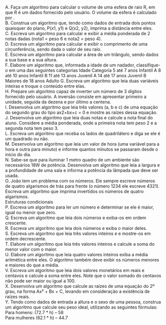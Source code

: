 A. Faça um algoritmo para calcular o volume de uma esfera de raio R, em que R é um dados fornecido pelo usuário. O volume da esfera é calculado por .   
B. Construa um algoritmo que, tendo como dados de entrada dois pontos quaisquer do plano, P(x1, y1) e Q(x2, y2), imprima a distância entre eles.    
C. Escreva um algoritmo para calcular e exibir a média ponderada de 2 notas dadas (nota1 = peso 6 e nota2 = peso 4).      
D. Escreva um algoritmo para calcular e exibir o comprimento de uma circunferência, sendo dada o valor de seu raio.     
E. Escreva um algoritmo para calcular a área de um triângulo, sendo dados a sua base e a sua altura.    
F. Elabore um algoritmo que, informada a idade de um nadador, classifique-o em uma das seguintes categorias Idade Categoria 5 até 7 anos Infantil A 8 até 10 anos Infantil B 11 até 13 anos Juvenil A 14 até 17 anos Juvenil B Maiores de 18 anos Adulto
G. Escreva um algoritmo que leia duas variáveis inteiras e troque o conteúdo entre elas.    
H. Prepare um algoritmo capaz de inverter um número de 3 dígitos fornecido pelo usuário. A inversão consiste em apresentar primeiro a unidade, seguida da dezena e por último a centena.    
I. Desenvolva um algoritmo que leia três valores (a, b e c) de uma equação do segundo grau do tipo ax2+bx+c = 0 e mostre as raízes dessa equação.   
J. Desenvolva um algoritmo que leia duas notas e calcule a nota final do aluno. Considere a média ponderada, onde a primeira nota tem peso 2 e a segunda nota tem peso 3.   
L. Escreva um algoritmo que receba os lados de quadrilátero e diga se ele é um quadrado ou não.     
M. Desenvolva um algoritmo que leia um valor de hora (uma variável para a hora e outra para minuto) e informe quantos minutos se passaram desde o início do dia.    
N. Sabe-se que para iluminar 1 metro quadro de um ambiente são necessários 18W de potência. Desenvolva um algoritmo que leia a largura e a profundidade de uma sala e informa a potência da lâmpada que deve ser usada.     
O. João tem um problema com os números. Ele sempre escreve números de quatro algarismos de trás para frente (o número 1234 ele escreve 4321). Escreva um algoritmo que imprima invertidos os números de quatro algarismos.      
Estruturas condicionais  
P. Escreva um algoritmo para ler um número e determinar se ele é maior, igual ou menor que zero.    
Q. Escreva um algoritmo que leia dois números e exiba-os em ordem crescente.    
R. Escreva um algoritmo que leia dois números e exiba o maior deles.    
S. Escreva um algoritmo que leia três valores inteiros e e mostre-os em ordem decrescente.      
T. Elabore um algoritmo que leia três valores inteiros e calcule a soma do menor valor com o maior.     
U. Elabore um algoritmo que leia quatro valores inteiros exiba a média aritmética entre eles. O algoritmo também deve exibir os números menores e maiores do que a média.   
V. Escreva um algoritmo que leia dois valores monetários em reais e centavos e calcule a soma entre eles. Note que o valor somado do centavos não pode ser maior ou igual a 100.    
X. Desenvolva um algoritmo que calcule as raízes de uma equação do 2º grau, na forma Ax² + Bx + C, levando em consideração a existência de raízes reais.    
Y. Tendo como dados de entrada a altura e o sexo de uma pessoa, construa um algoritmo que calcule seu peso ideal, utilizando as seguintes fórmulas:     
Para homens: (72.7 * h) – 58        
Para mulheres (62.1 * h) – 44.7     
    
